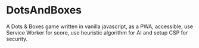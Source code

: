 # DotsAndBoxes
A Dots &amp; Boxes game written in vanilla javascript, as a PWA, accessible, use Service Worker for score, use heuristic algorithm for AI and setup CSP for security.
